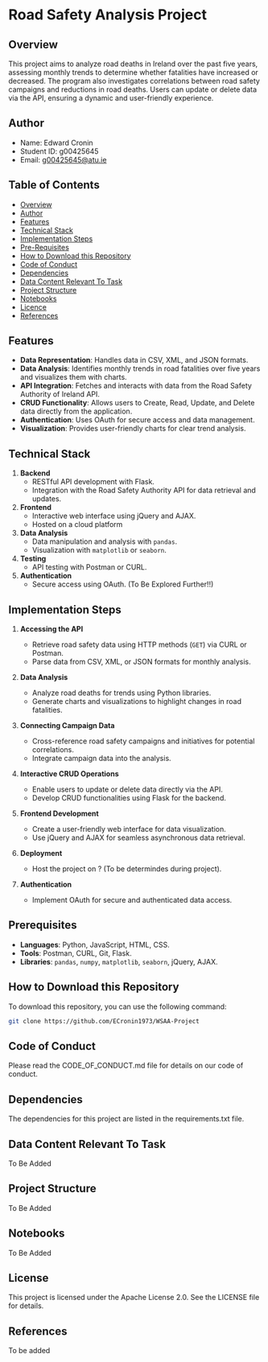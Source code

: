 # Road Safety Analysis Project

## Overview

This project aims to analyze road deaths in Ireland over the past five years, assessing monthly trends to determine whether fatalities have increased or decreased. The program also investigates correlations between road safety campaigns and reductions in road deaths. Users can update or delete data via the API, ensuring a dynamic and user-friendly experience.

## Author

- Name: Edward Cronin
- Student ID: g00425645
- Email: g00425645@atu.ie

## Table of Contents

- [Overview](#overview)
- [Author](#author)
- [Features](#features)
- [Technical Stack](#technical-stack)
- [Implementation Steps](#implementation-steps)
- [Pre-Requisites](#prerequisites)
- [How to Download this Repository](#how-to-download-this-repository)
- [Code of Conduct](#code-of-conduct)
- [Dependencies](#dependencies)
- [Data Content Relevant To Task](#data-content-relevant-to-task)
- [Project Structure](#project-structure)
- [Notebooks](#notebooks)
- [Licence](#license)
- [References](#references)

## Features

- **Data Representation**: Handles data in CSV, XML, and JSON formats.
- **Data Analysis**: Identifies monthly trends in road fatalities over five years and visualizes them with charts.
- **API Integration**: Fetches and interacts with data from the Road Safety Authority of Ireland API.
- **CRUD Functionality**: Allows users to Create, Read, Update, and Delete data directly from the application.
- **Authentication**: Uses OAuth for secure access and data management.
- **Visualization**: Provides user-friendly charts for clear trend analysis.

## Technical Stack

1. **Backend**
   - RESTful API development with Flask.
   - Integration with the Road Safety Authority API for data retrieval and updates.
2. **Frontend**
   - Interactive web interface using jQuery and AJAX.
   - Hosted on a cloud platform
3. **Data Analysis**
   - Data manipulation and analysis with `pandas`.
   - Visualization with `matplotlib` or `seaborn`.
4. **Testing**
   - API testing with Postman or CURL.
5. **Authentication**
   - Secure access using OAuth. (To Be Explored Further!!)

## Implementation Steps

1. **Accessing the API**
   - Retrieve road safety data using HTTP methods (`GET`) via CURL or Postman.
   - Parse data from CSV, XML, or JSON formats for monthly analysis.

2. **Data Analysis**
   - Analyze road deaths for trends using Python libraries.
   - Generate charts and visualizations to highlight changes in road fatalities.

3. **Connecting Campaign Data**
   - Cross-reference road safety campaigns and initiatives for potential correlations.
   - Integrate campaign data into the analysis.

4. **Interactive CRUD Operations**
   - Enable users to update or delete data directly via the API.
   - Develop CRUD functionalities using Flask for the backend.

5. **Frontend Development**
   - Create a user-friendly web interface for data visualization.
   - Use jQuery and AJAX for seamless asynchronous data retrieval.

6. **Deployment**
   - Host the project on ? (To be determindes during project).

7. **Authentication**
   - Implement OAuth for secure and authenticated data access.

## Prerequisites

- **Languages**: Python, JavaScript, HTML, CSS.
- **Tools**: Postman, CURL, Git, Flask.
- **Libraries**: `pandas`, `numpy`, `matplotlib`, `seaborn`, jQuery, AJAX.

## How to Download this Repository

To download this repository, you can use the following command:

```bash
git clone https://github.com/ECronin1973/WSAA-Project
```

## Code of Conduct

Please read the CODE_OF_CONDUCT.md file for details on our code of conduct.

## Dependencies

The dependencies for this project are listed in the requirements.txt file.

## Data Content Relevant To Task

To Be Added

## Project Structure

To Be Added

## Notebooks

To Be Added

## License

This project is licensed under the Apache License 2.0. See the LICENSE file for details.



## References

To be added
